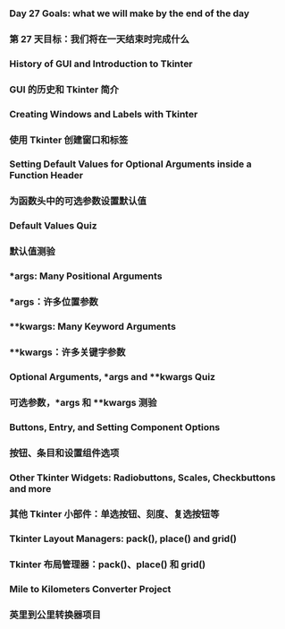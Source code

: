 ### Day 27 Goals: what we will make by the end of the day
### 第 27 天目标：我们将在一天结束时完成什么

### History of GUI and Introduction to Tkinter
### GUI 的历史和 Tkinter 简介

### Creating Windows and Labels with Tkinter
### 使用 Tkinter 创建窗口和标签

### Setting Default Values for Optional Arguments inside a Function Header
### 为函数头中的可选参数设置默认值

### Default Values Quiz
### 默认值测验

### *args: Many Positional Arguments
### *args：许多位置参数

### **kwargs: Many Keyword Arguments
### **kwargs：许多关键字参数

### Optional Arguments, *args and **kwargs Quiz
### 可选参数，*args 和 **kwargs 测验

### Buttons, Entry, and Setting Component Options
### 按钮、条目和设置组件选项

### Other Tkinter Widgets: Radiobuttons, Scales, Checkbuttons and more
### 其他 Tkinter 小部件：单选按钮、刻度、复选按钮等

### Tkinter Layout Managers: pack(), place() and grid()
### Tkinter 布局管理器：pack()、place() 和 grid()

### Mile to Kilometers Converter Project
### 英里到公里转换器项目
